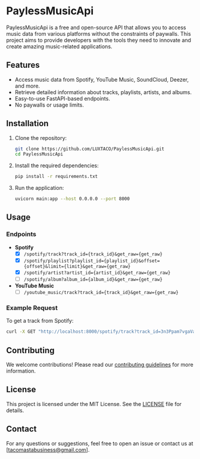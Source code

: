 # PaylessMusicApi

PaylessMusicApi is a free and open-source API that allows you to access music data from various platforms without the constraints of paywalls. This project aims to provide developers with the tools they need to innovate and create amazing music-related applications.

## Features

- Access music data from Spotify, YouTube Music, SoundCloud, Deezer, and more.
- Retrieve detailed information about tracks, playlists, artists, and albums.
- Easy-to-use FastAPI-based endpoints.
- No paywalls or usage limits.

## Installation

1. Clone the repository:
    ```sh
    git clone https://github.com/LUXTACO/PaylessMusicApi.git
    cd PaylessMusicApi
    ```

2. Install the required dependencies:
    ```sh
    pip install -r requirements.txt
    ```

3. Run the application:
    ```sh
    uvicorn main:app --host 0.0.0.0 --port 8000
    ```

## Usage

### Endpoints

- **Spotify**
  - [x] `/spotify/track?track_id={track_id}&get_raw={get_raw}`
  - [x] `/spotify/playlist?playlist_id={playlist_id}&offset={offset}&limit={limit}&get_raw={get_raw}`
  - [x] `/spotify/artist?artist_id={artist_id}&get_raw={get_raw}`
  - [ ] `/spotify/album?album_id={album_id}&get_raw={get_raw}`

- **YouTube Music**
  - [ ] `/youtube_music/track?track_id={track_id}&get_raw={get_raw}`

### Example Request

To get a track from Spotify:
```sh
curl -X GET "http://localhost:8000/spotify/track?track_id=3n3Ppam7vgaVa1iaRUc9Lp&get_raw=false"
```

## Contributing

We welcome contributions! Please read our [contributing guidelines](CONTRIBUTING.md) for more information.

## License

This project is licensed under the MIT License. See the [LICENSE](LICENSE) file for details.

## Contact

For any questions or suggestions, feel free to open an issue or contact us at [tacomastabusiness@gmail.com].
